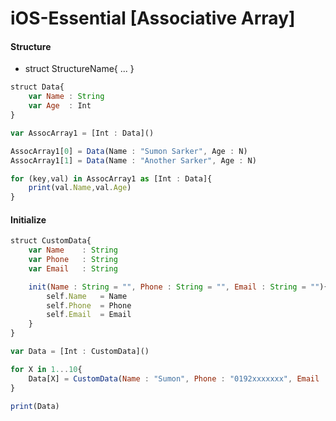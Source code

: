 # iOS-Essential [Associative Array]

#### Structure
 - struct StructureName{ ... }
 
```javascript
struct Data{
    var Name : String
    var Age  : Int
}

var AssocArray1 = [Int : Data]()

AssocArray1[0] = Data(Name : "Sumon Sarker", Age : N)
AssocArray1[1] = Data(Name : "Another Sarker", Age : N)

for (key,val) in AssocArray1 as [Int : Data]{
    print(val.Name,val.Age)
}
```
#### Initialize
 
```javascript
struct CustomData{
	var Name 	: String
	var Phone 	: String
	var Email 	: String

	init(Name : String = "", Phone : String = "", Email : String = ""){
		self.Name 	= Name
		self.Phone 	= Phone
		self.Email 	= Email
	}
}

var Data = [Int : CustomData]()

for X in 1...10{
	Data[X] = CustomData(Name : "Sumon", Phone : "0192xxxxxxx", Email : "sumon@...com")
}

print(Data)
```
